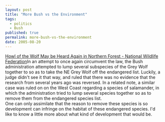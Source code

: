 ```yaml
---
layout: post
title: "More Bush vs the Environment"
tags:
  - politics
  - Bush
published: true
permalink: more-bush-vs-the-environment
date: 2005-08-20
---
```


<a href="http://www.nwf.org/news/story.cfm?pageId=CF6AB0CE%2DC448%2D7D7B%2DBCFE5BF6F6A8F55D">Howl of the Wolf May be Heard Again in Northern Forest - National Wildlife Federation</a>In an attempt to once again circumvent the law, the Bush administration attempted to lump several subspecies of the Grey Wolf together to so as to take the NE Grey Wolf off the endangered list.  Luckily, a judge didn't see it that way, and ruled that there was no evidence that the research from several years ago was reversed.
In a related note, a similar case was ruled on on the West Coast regarding a species of salamander, in which the administration tried to lump several species together so as to remove them from the endangered species list.  
One can only assimilate that the reason to remove these species is so development can infringe on the habitat of these endangered species.  I'd like to know a little more about what kind of development that would be.
